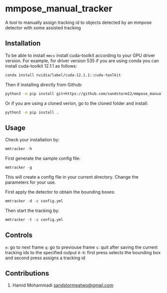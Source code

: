 # mmpose_manual_tracker
A tool to manually assign tracking id to objects detected by an mmpose detector with some assisted tracking


## Installation

To be able to install `mmcv` install cuda-toolkit according to your GPU driver version. For example, for driver version 535 if you are using conda you can install cuda-toolkit 12.1.1 as follows:

```bash
conda install nvidia/label/cuda-12.1.1::cuda-toolkit
```

Then if installing directly from Github:

```bash
python3 -m pip install git+https://github.com/sandstorm12/mmpose_manual_tracker.git
```

Or if you are using a cloned verion, go to the cloned folder and install:

```bash
python3 -m pip install .
```


## Usage

Check your installation by:

```python
mmtracker -h
```

First generate the sample config file:

```python
mmtracker -g
```

This will create a config file in your current directory. Change the parameters for your use.

First apply the detector to obtain the bounding boxes:

```python
mmtracker -d -c config.yml
```

Then start the tracking by:

```python
mmtracker -t -c config.yml
```

## Controls

`e`: go to next frame
`q`: go to previouse frame
`s`: quit after saving the current tracking ids to the specified output
`0-9`: first press selects the bounding box and second press assigns a tracking id


## Contributions

1. Hamid Mohammadi <sandstormeatwo@gmail.com>

